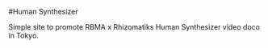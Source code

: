 #Human Synthesizer

Simple site to promote RBMA x Rhizomatiks Human Synthesizer video doco in Tokyo.